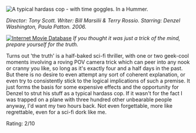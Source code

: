 <!--
.. title: Deja Vu
.. slug: deja-vu
.. date: 2007-03-13 14:56:58-05:00
.. tags: Movies
.. link: 
.. description: 
.. type: text
-->


![A typical hardass cop - with time goggles. In a
Hummer.](/files/2007/03/deja-vu.jpg)

*Director: Tony Scott.
Writer: Bill Marsilii & Terry Rossio.
Starring: Denzel Washington, Paula Patton.
2006.*

[![Internet Movie
Database](/files/2007/03/imdb.png)](http://www.imdb.com/title/tt0453467/)
*If you thought it was just a trick of the mind, prepare yourself for
the truth.*

Turns out 'the truth' is a half-baked sci-fi thriller, with one or two
geek-cool moments involving a roving POV camera trick which can peer
into any nook or cranny you like, so long as it's exactly four and a
half days in the past. But there is no desire to even attempt any sort
of coherent explanation, or even try to consistently stick to the
logical implications of such a premise. It just forms the basis for some
expensive effects and the opportunity for Denzel to strut his stuff as a
typical hardass cop. If it wasn't for the fact I was trapped on a plane
with three hundred other unbearable people anyway, I'd want my two hours
back. Not even forgettable, more like regrettable, even for a sci-fi
dork like me.

Rating: 2/10
